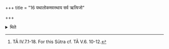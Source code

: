 +++
title = "16 यथालोकमवस्थाय सर्व ऋत्विजो"

+++

<details><summary>थिते</summary>

16. Having stood in accordance with their respective places all the priests and the sacrificer look at the Mahāvīra reciting apaśyaṁ gopam....[^1]   

[^1]: TĀ IV.7.1-18. For this Sūtra cf. TĀ V.6. 10-12.  
</details>
